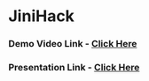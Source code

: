 # JiniHack

### Demo Video Link - [Click Here](https://drive.google.com/file/d/1PLMMpi1B-sfz4ZbHhX_vnrfol74p77Qv/view?usp=sharing)
### Presentation Link - [Click Here](https://github.com/balasubramanian1612s/JiniHack/blob/a2b26bf51642e27d0171f4f8b05b9b5db5d4abfb/JiniHacks%20-%20FireflyDev.pptx)
